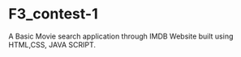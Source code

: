 # F3_contest-1
A Basic Movie search application through IMDB Website built using HTML,CSS, JAVA SCRIPT.
